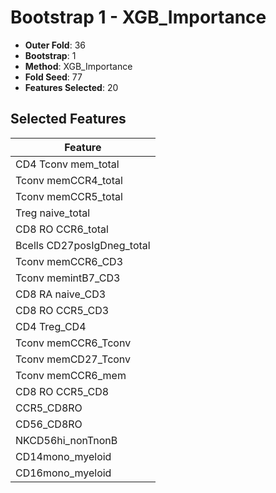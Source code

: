 # Bootstrap 1 - XGB_Importance

- **Outer Fold**: 36
- **Bootstrap**: 1
- **Method**: XGB_Importance
- **Fold Seed**: 77
- **Features Selected**: 20

## Selected Features

| Feature |
|---------|
| CD4 Tconv mem_total |
| Tconv memCCR4_total |
| Tconv memCCR5_total |
| Treg naive_total |
| CD8 RO CCR6_total |
| Bcells CD27posIgDneg_total |
| Tconv memCCR6_CD3 |
| Tconv memintB7_CD3 |
| CD8 RA naive_CD3 |
| CD8 RO CCR5_CD3 |
| CD4 Treg_CD4 |
| Tconv memCCR6_Tconv |
| Tconv memCD27_Tconv |
| Tconv memCCR6_mem |
| CD8 RO CCR5_CD8 |
| CCR5_CD8RO |
| CD56_CD8RO |
| NKCD56hi_nonTnonB |
| CD14mono_myeloid |
| CD16mono_myeloid |
